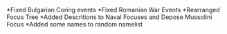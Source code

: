 *Fixed Bulgarian Coring events
*Fixed Romanian War Events
*Rearranged Focus Tree
*Added Descritions to Naval Focuses and Depose Mussolini Focus
*Added some names to random namelist
